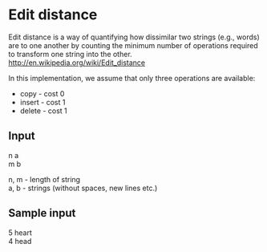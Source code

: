 # Edit distance

Edit distance is a way of quantifying how dissimilar two strings (e.g., words) are to one another by counting the minimum number of operations required to transform one string into the other.  
http://en.wikipedia.org/wiki/Edit_distance

In this implementation, we assume that only three operations are available:
* copy - cost 0
* insert - cost 1
* delete - cost 1

## Input 
n a   
m b

n, m - length of string  
a, b - strings (without spaces, new lines etc.)

## Sample input
5 heart  
4 head